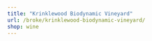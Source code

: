 ```yaml
---
title: "Krinklewood Biodynamic Vineyard"
url: /broke/krinklewood-biodynamic-vineyard/
shop: wine
---
```

